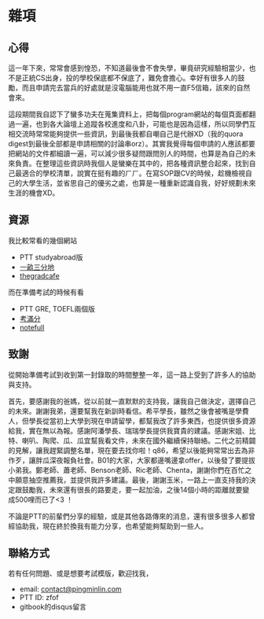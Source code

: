 # 雜項

## 心得
這一年下來，常常會感到惶恐，不知道最後會不會失學，畢竟研究經驗相當少，也不是正統CS出身，投的學校保底都不保底了，難免會擔心。幸好有很多人的鼓勵，而且申請完去當兵的好處就是沒電腦能用也就不用一直F5信箱，該來的自然會來。

這段期間我自認下了蠻多功夫在蒐集資料上，把每個program網站的每個頁面都翻過一遍，也到各大論壇上追蹤各校進度和八卦，可能也是因為這樣，所以同學們互相交流時常常能夠提供一些資訊，到最後我都自嘲自己是代辦XD（我的quora digest到最後全部都是申請相關的討論串orz）。其實我覺得每個申請的人應該都要把網站的文件都細讀一遍，可以減少很多疑問跟問別人的時間，也算是為自己的未來負責。在整理這些資訊時我個人是蠻樂在其中的，把各種資訊整合起來，找到自己最適合的學校清單，說實在挺有趣的ㄏㄏ。在寫SOP跟CV的時候，趁機檢視自己的大學生活，並省思自己的優劣之處，也算是一種重新認識自我，好好規劃未來生涯的機會XD。

## 資源
我比較常看的幾個網站
- PTT studyabroad版
- [一畝三分地](http://www.1point3acres.com/bbs/)
- [thegradcafe](https://thegradcafe.com)

而在準備考試的時候有看
- PTT GRE, TOEFL兩個版
- [考滿分](www.kmf.com/)
- [notefull](https://www.notefull.com)


## 致謝
從開始準備考試到收到第一封錄取的時間整整一年，這一路上受到了許多人的協助與支持。

首先，要感謝我的爸媽，從以前就一直默默的支持我，讓我自己做決定，選擇自己的未來。謝謝我弟，還要幫我在新訓時看信。希平學長，雖然之後會被嘴是學費人，但學長從當初上大學到現在申請留學，都幫我改了許多東西，也提供很多資源給我，實在無以為報。感謝阿潘學長、瑞瑞學長提供我寶貴的建議。感謝宋姐、比特、喇叭、陶爬、瓜、瓜宜幫我看文件，未來在國外繼續保持聯絡。二代之前精闢的見解，讓我趕緊調整名單，現在要去找你啦！q86，希望以後能夠常常出去為非作歹，讓胖瓜深夜報負社會。B01的大家，大家都邊嘴邊拿offer，以後發了要提拔小弟我。鄭老師、蕭老師、Benson老師、Ric老師、Chenta，謝謝你們在百忙之中願意抽空推薦我，並提供我許多建議。最後，謝謝玉米，一路上一直支持我的決定跟鼓勵我，未來還有很長的路要走，要一起加油，之後14個小時的距離就要變成500哩而已了<3 ！

不論是PTT的前輩們分享的經驗，或是其他各路傳來的消息，還有很多很多人都曾經協助我，現在終於換我有能力分享，也希望能夠幫助到一些人。


## 聯絡方式
若有任何問題、或是想要考試模版，歡迎找我，
- email: [contact@pingminlin.com](mailto:contact@pingminlin.com)
- PTT ID: zfof
- gitbook的disqus留言